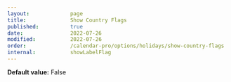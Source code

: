 ```yaml
---
layout:             page
title:              Show Country Flags
published:          true
date:               2022-07-26
modified:           2022-07-26
order:              /calendar-pro/options/holidays/show-country-flags
internal:           showLabelFlag
---
```

**Default value:** False
